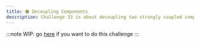 ```yaml
---
title: 🟠 Decoupling Components
description: Challenge 33 is about decoupling two strongly coupled components using Injection Token
---
```


:::note
WIP: go [here](https://github.com/tomalaforge/angular-challenges/blob/main/apps/decoupling/README.md) if you want to do this challenge
:::
